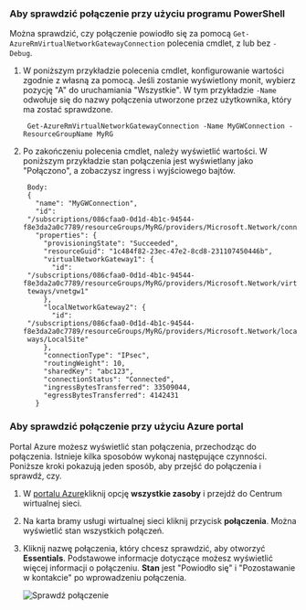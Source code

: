 ### <a name="to-verify-your-connection-by-using-powershell"></a>Aby sprawdzić połączenie przy użyciu programu PowerShell

Można sprawdzić, czy połączenie powiodło się za pomocą `Get-AzureRmVirtualNetworkGatewayConnection` polecenia cmdlet, z lub bez `-Debug`. 

1. W poniższym przykładzie polecenia cmdlet, konfigurowanie wartości zgodnie z własną za pomocą. Jeśli zostanie wyświetlony monit, wybierz pozycję "A" do uruchamiania "Wszystkie". W tym przykładzie `-Name` odwołuje się do nazwy połączenia utworzone przez użytkownika, który ma zostać sprawdzone.

        Get-AzureRmVirtualNetworkGatewayConnection -Name MyGWConnection -ResourceGroupName MyRG

2. Po zakończeniu polecenia cmdlet, należy wyświetlić wartości. W poniższym przykładzie stan połączenia jest wyświetlany jako "Połączono", a zobaczysz ingress i wyjściowego bajtów.

        Body:
        {
          "name": "MyGWConnection",
          "id":
        "/subscriptions/086cfaa0-0d1d-4b1c-94544-f8e3da2a0c7789/resourceGroups/MyRG/providers/Microsoft.Network/connections/MyGWConnection",
          "properties": {
            "provisioningState": "Succeeded",
            "resourceGuid": "1c484f82-23ec-47e2-8cd8-231107450446b",
            "virtualNetworkGateway1": {
              "id":
        "/subscriptions/086cfaa0-0d1d-4b1c-94544-f8e3da2a0c7789/resourceGroups/MyRG/providers/Microsoft.Network/virtualNetworkGa
        teways/vnetgw1"
            },
            "localNetworkGateway2": {
              "id":
        "/subscriptions/086cfaa0-0d1d-4b1c-94544-f8e3da2a0c7789/resourceGroups/MyRG/providers/Microsoft.Network/localNetworkGate
        ways/LocalSite"
            },
            "connectionType": "IPsec",
            "routingWeight": 10,
            "sharedKey": "abc123",
            "connectionStatus": "Connected",
            "ingressBytesTransferred": 33509044,
            "egressBytesTransferred": 4142431
          }

### <a name="to-verify-your-connection-by-using-the-azure-portal"></a>Aby sprawdzić połączenie przy użyciu Azure portal

Portal Azure możesz wyświetlić stan połączenia, przechodząc do połączenia. Istnieje kilka sposobów wykonaj następujące czynności. Poniższe kroki pokazują jeden sposób, aby przejść do połączenia i sprawdź, czy.

1. W [portalu Azure](http://portal.azure.com)kliknij opcję **wszystkie zasoby** i przejdź do Centrum wirtualnej sieci.
2. Na karta bramy usługi wirtualnej sieci kliknij przycisk **połączenia**. Można wyświetlić stan wszystkich połączeń.
3. Kliknij nazwę połączenia, który chcesz sprawdzić, aby otworzyć **Essentials**. Podstawowe informacje dotyczące możesz wyświetlić więcej informacji o połączeniu. **Stan** jest "Powiodło się" i "Pozostawanie w kontakcie" po wprowadzeniu połączenia.

    ![Sprawdź połączenie](./media/vpn-gateway-verify-connection-rm-include/connectionsucceeded.png)